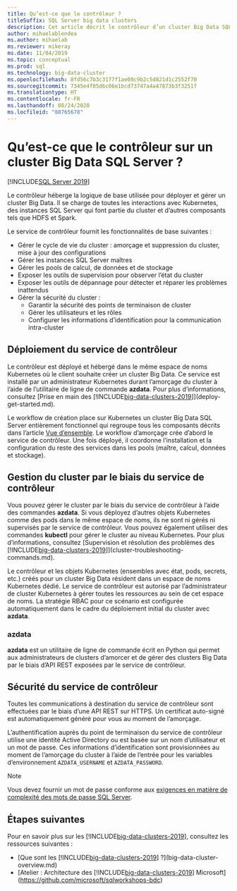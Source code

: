 ```yaml
---
title: Qu’est-ce que le contrôleur ?
titleSuffix: SQL Server big data clusters
description: Cet article décrit le contrôleur d’un cluster Big Data SQL Server.
author: mihaelablendea
ms.author: mihaelab
ms.reviewer: mikeray
ms.date: 11/04/2019
ms.topic: conceptual
ms.prod: sql
ms.technology: big-data-cluster
ms.openlocfilehash: 8fd56c7b3c3177f1ae08c9b2c5d821d1c2552f70
ms.sourcegitcommit: 7345e4f05d6c06e1bcd73747a4a47873b3f3251f
ms.translationtype: HT
ms.contentlocale: fr-FR
ms.lasthandoff: 08/24/2020
ms.locfileid: "88765678"
---
```

# <a name="what-is-the-controller-on-a-sql-server-big-data-cluster"></a>Qu’est-ce que le contrôleur sur un cluster Big Data SQL Server ?

[!INCLUDE[SQL Server 2019](../includes/applies-to-version/sqlserver2019.md)]

Le contrôleur héberge la logique de base utilisée pour déployer et gérer un cluster Big Data. Il se charge de toutes les interactions avec Kubernetes, des instances SQL Server qui font partie du cluster et d’autres composants tels que HDFS et Spark.

Le service de contrôleur fournit les fonctionnalités de base suivantes :

- Gérer le cycle de vie du cluster : amorçage et suppression du cluster, mise à jour des configurations
- Gérer les instances SQL Server maîtres
- Gérer les pools de calcul, de données et de stockage
- Exposer les outils de supervision pour observer l’état du cluster
- Exposer les outils de dépannage pour détecter et réparer les problèmes inattendus
- Gérer la sécurité du cluster :
  - Garantir la sécurité des points de terminaison de cluster
  - Gérer les utilisateurs et les rôles
  - Configurer les informations d’identification pour la communication intra-cluster

## <a name="deploying-the-controller-service"></a>Déploiement du service de contrôleur

Le contrôleur est déployé et hébergé dans le même espace de noms Kubernetes où le client souhaite créer un cluster Big Data. Ce service est installé par un administrateur Kubernetes durant l’amorçage du cluster à l’aide de l’utilitaire de ligne de commande **azdata**. Pour plus d’informations, consultez [Prise en main des [!INCLUDE[big-data-clusters-2019](../includes/ssbigdataclusters-ss-nover.md)]](deploy-get-started.md).

Le workflow de création place sur Kubernetes un cluster Big Data SQL Server entièrement fonctionnel qui regroupe tous les composants décrits dans l’article [Vue d’ensemble](big-data-cluster-overview.md). Le workflow d’amorçage crée d’abord le service de contrôleur. Une fois déployé, il coordonne l’installation et la configuration du reste des services dans les pools (maître, calcul, données et stockage).

## <a name="managing-the-cluster-through-the-controller-service"></a>Gestion du cluster par le biais du service de contrôleur

Vous pouvez gérer le cluster par le biais du service de contrôleur à l’aide des commandes **azdata**. Si vous déployez d’autres objets Kubernetes comme des pods dans le même espace de noms, ils ne sont ni gérés ni supervisés par le service de contrôleur. Vous pouvez également utiliser des commandes **kubectl** pour gérer le cluster au niveau Kubernetes. Pour plus d’informations, consultez [Supervision et résolution des problèmes des [!INCLUDE[big-data-clusters-2019](../includes/ssbigdataclusters-ss-nover.md)]](cluster-troubleshooting-commands.md).

Le contrôleur et les objets Kubernetes (ensembles avec état, pods, secrets, etc.) créés pour un cluster Big Data résident dans un espace de noms Kubernetes dédié. Le service de contrôleur est autorisé par l’administrateur de cluster Kubernetes à gérer toutes les ressources au sein de cet espace de noms.  La stratégie RBAC pour ce scénario est configurée automatiquement dans le cadre du déploiement initial du cluster avec **azdata**.

### <a name="azdata"></a>azdata

**azdata** est un utilitaire de ligne de commande écrit en Python qui permet aux administrateurs de clusters d’amorcer et de gérer des clusters Big Data par le biais d’API REST exposées par le service de contrôleur.

## <a name="controller-service-security"></a>Sécurité du service de contrôleur

Toutes les communications à destination du service de contrôleur sont effectuées par le biais d’une API REST sur HTTPS. Un certificat auto-signé est automatiquement généré pour vous au moment de l’amorçage. 

L’authentification auprès du point de terminaison du service de contrôleur utilise une identité Active Directory ou est basée sur un nom d’utilisateur et un mot de passe. Ces informations d’identification sont provisionnées au moment de l’amorçage du cluster à l’aide de l’entrée pour les variables d’environnement `AZDATA_USERNAME` et `AZDATA_PASSWORD`.

> [!NOTE]
> Vous devez fournir un mot de passe conforme aux [exigences en matière de complexité des mots de passe SQL Server](../relational-databases/security/password-policy.md?view=sql-server-2017).

## <a name="next-steps"></a>Étapes suivantes

Pour en savoir plus sur les [!INCLUDE[big-data-clusters-2019](../includes/ssbigdataclusters-ss-nover.md)], consultez les ressources suivantes :

- [Que sont les [!INCLUDE[big-data-clusters-2019](../includes/ssbigdataclusters-ver15.md)] ?](big-data-cluster-overview.md)
- [Atelier : Architecture des [!INCLUDE[big-data-clusters-2019](../includes/ssbigdataclusters-ss-nover.md)] Microsoft](https://github.com/microsoft/sqlworkshops-bdc)